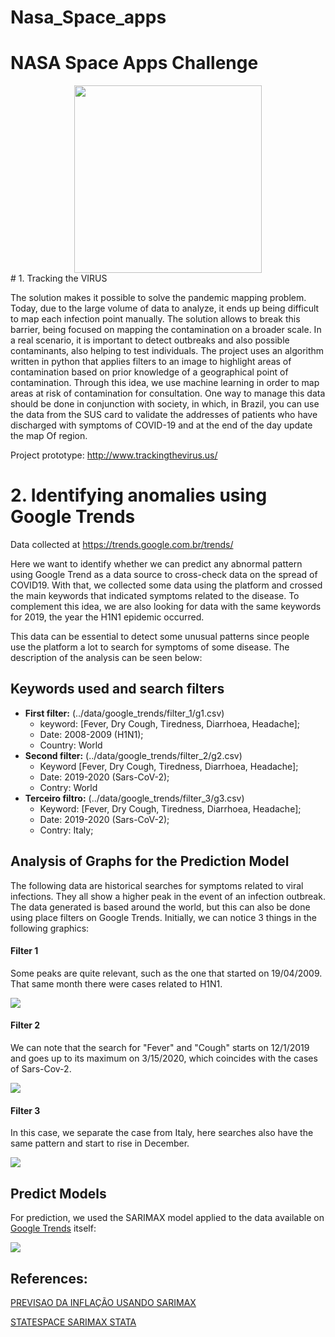 # Nasa_Space_apps

# NASA Space Apps Challenge

<center><img src="https://sa-2019.s3.amazonaws.com/154d29ac/images/covid.png" width="300" height="300"/></center>
# 1. Tracking the VIRUS

The solution makes it possible to solve the pandemic mapping problem. Today, due to the large volume of data to analyze, it ends up being difficult to map each infection point manually. The solution allows to break this barrier, being focused on mapping the contamination on a broader scale. In a real scenario, it is important to detect outbreaks and also possible contaminants, also helping to test individuals. The project uses an algorithm written in python that applies filters to an image to highlight areas of contamination based on prior knowledge of a geographical point of contamination. Through this idea, we use machine learning in order to map areas at risk of contamination for consultation. One way to manage this data should be done in conjunction with society, in which, in Brazil, you can use the data from the SUS card to validate the addresses of patients who have discharged with symptoms of COVID-19 and at the end of the day update the map Of region.

Project prototype: http://www.trackingthevirus.us/

# 2. Identifying anomalies using Google Trends

Data collected at https://trends.google.com.br/trends/

Here we want to identify whether we can predict any abnormal pattern using Google Trend as a data source to cross-check data on the spread of COVID19. With that, we collected some data using the platform and crossed the main keywords that indicated symptoms related to the disease. To complement this idea, we are also looking for data with the same keywords for 2019, the year the H1N1 epidemic occurred.


This data can be essential to detect some unusual patterns since people use the platform a lot to search for symptoms of some disease. The description of the analysis can be seen below:

## Keywords used and search filters

- **First filter:** (../data/google_trends/filter_1/g1.csv)
    - keyword: [Fever, Dry Cough, Tiredness, Diarrhoea, Headache];
    - Date: 2008-2009 (H1N1);
    - Country: World
- **Second filter:** (../data/google_trends/filter_2/g2.csv)
    - Keyword [Fever, Dry Cough, Tiredness, Diarrhoea, Headache];
    - Date: 2019-2020 (Sars-CoV-2);
    - Contry: World
- **Terceiro filtro:** (../data/google_trends/filter_3/g3.csv)
    - Keyword: [Fever, Dry Cough, Tiredness, Diarrhoea, Headache];
    - Date: 2019-2020 (Sars-CoV-2);
    - Contry: Italy;
   
## Analysis of Graphs for the Prediction Model

The following data are historical searches for symptoms related to viral infections. They all show a higher peak in the event of an infection outbreak. The data generated is based around the world, but this can also be done using place filters on Google Trends. Initially, we can notice 3 things in the following graphics:

#### Filter 1
Some peaks are quite relevant, such as the one that started on 19/04/2009. That same month there were cases related to H1N1.


<img src="https://github.com/vitorglemos/Nasa_Space_apps/blob/master/nasa_proj2/google_predict/data/output_gtrends_f1.png?raw=true">

#### Filter 2

We can note that the search for "Fever" and "Cough" starts on 12/1/2019 and goes up to its maximum on 3/15/2020, which coincides with the cases of Sars-Cov-2.

<img src="https://github.com/vitorglemos/Nasa_Space_apps/blob/master/nasa_proj2/google_predict/data/output_gtrends_f2.png?raw=true">

#### Filter 3
In this case, we separate the case from Italy, here searches also have the same pattern and start to rise in December.


<img src="https://github.com/vitorglemos/Nasa_Space_apps/blob/master/nasa_proj2/google_predict/data/output_gtrends_f3.png?raw=true">


## Predict Models

For prediction, we used the SARIMAX model applied to the data available on [Google Trends](https://trends.google.com.br/) itself:

<img src="https://github.com/vitorglemos/Nasa_Space_apps/blob/master/nasa_proj2/google_predict/data/output_gtrends_f4.png?raw=true">

## References:

[PREVISAO DA INFLAÇÃO USANDO SARIMAX](https://analisemacro.com.br/economia/inflacao/previsao-da-inflacao-com-um-modelo-sarimax/)

[STATESPACE SARIMAX STATA](https://www.statsmodels.org/dev/examples/notebooks/generated/statespace_sarimax_stata.html)

